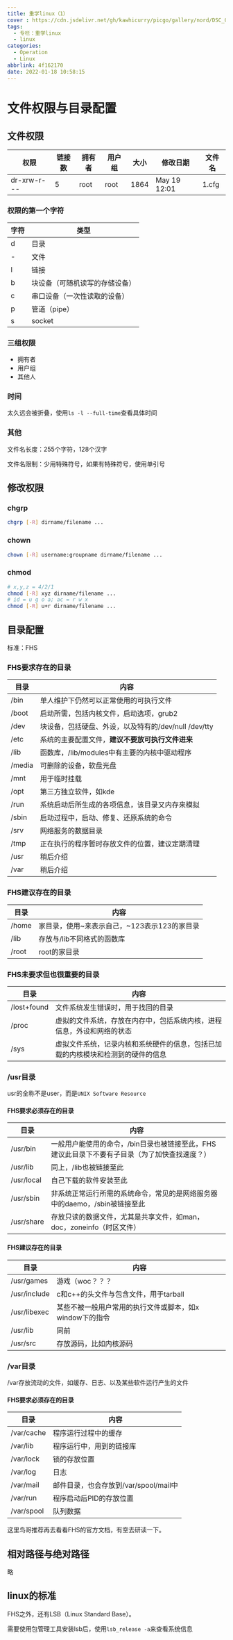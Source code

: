 ```yaml
---
title: 重学linux（1）
cover : https://cdn.jsdelivr.net/gh/kawhicurry/picgo/gallery/nord/DSC_0143.JPG
tags:
  - 专栏：重学linux
  - linux
categories:
  - Operation
  - Linux
abbrlink: 4f162170
date: 2022-01-18 10:58:15
---
```


# 文件权限与目录配置

## 文件权限

| 权限        | 链接数 | 拥有者 | 用户组 | 大小 | 修改日期     | 文件名 |
| ----------- | ------ | ------ | ------ | ---- | ------------ | ------ |
| dr-xrw-r--- | 5      | root   | root   | 1864 | May 19 12:01 | 1.cfg  |

### 权限的第一个字符

| 字符 | 类型                           |
| ---- | ------------------------------ |
| d    | 目录                           |
| -    | 文件                           |
| l    | 链接                           |
| b    | 块设备（可随机读写的存储设备） |
| c    | 串口设备（一次性读取的设备）   |
| p    | 管道（pipe）                   |
| s    | socket                         |

### 三组权限

- 拥有者
- 用户组
- 其他人

### 时间

太久远会被折叠，使用`ls -l --full-time`查看具体时间

### 其他

文件名长度：255个字符，128个汉字

文件名限制：少用特殊符号，如果有特殊符号，使用单引号

## 修改权限

### chgrp

```bash
chgrp [-R] dirname/filename ...
```

### chown

```bash
chown [-R] username:groupname dirname/filename ...
```

### chmod

```bash
# x,y,z = 4/2/1
chmod [-R] xyz dirname/filename ...
# id = u g o a; ac = r w x
chmod [-R] u+r dirname/filename ...
```

## 目录配置

标准：FHS

### FHS要求存在的目录

| 目录   | 内容                                                 |
| ------ | ---------------------------------------------------- |
| /bin   | 单人维护下仍然可以正常使用的可执行文件               |
| /boot  | 启动所需，包括内核文件，启动选项，grub2              |
| /dev   | 块设备，包括硬盘、外设，以及特有的/dev/null /dev/tty |
| /etc   | 系统的主要配置文件，**建议不要放可执行文件进来**     |
| /lib   | 函数库，/lib/modules中有主要的内核中驱动程序         |
| /media | 可删除的设备，软盘光盘                               |
| /mnt   | 用于临时挂载                                         |
| /opt   | 第三方独立软件，如kde                                |
| /run   | 系统启动后所生成的各项信息，该目录又内存来模拟       |
| /sbin  | 启动过程中，启动、修复、还原系统的命令               |
| /srv   | 网络服务的数据目录                                   |
| /tmp   | 正在执行的程序暂时存放文件的位置，建议定期清理       |
| /usr   | 稍后介绍                                             |
| /var   | 稍后介绍                                             |

### FHS建议存在的目录

| 目录       | 内容                                         |
| ---------- | -------------------------------------------- |
| /home      | 家目录，使用~来表示自己，~123表示123的家目录 |
| /lib<qual> | 存放与/lib不同格式的函数库                   |
| /root      | root的家目录                                 |

### FHS未要求但也很重要的目录

| 目录        | 内容                                                         |
| ----------- | ------------------------------------------------------------ |
| /lost+found | 文件系统发生错误时，用于找回的目录                           |
| /proc       | 虚拟的文件系统，存放在内存中，包括系统内核，进程信息，外设和网络的状态 |
| /sys        | 虚拟文件系统，记录内核和系统硬件的信息，包括已加载的内核模块和检测到的硬件的信息 |

### /usr目录

usr的全称不是user，而是`UNIX Software Resource`

#### FHS要求必须存在的目录

| 目录       | 内容                                                         |
| ---------- | ------------------------------------------------------------ |
| /usr/bin   | 一般用户能使用的命令，/bin目录也被链接至此，FHS建议此目录下不要有子目录（为了加快查找速度？） |
| /usr/lib   | 同上，/lib也被链接至此                                       |
| /usr/local | 自己下载的软件安装至此                                       |
| /usr/sbin  | 非系统正常运行所需的系统命令，常见的是网络服务器中的daemo，/sbin被链接至此 |
| /usr/share | 存放只读的数据文件，尤其是共享文件，如man，doc，zoneinfo（时区文件） |

#### FHS建议存在的目录

| 目录           | 内容                                                     |
| -------------- | -------------------------------------------------------- |
| /usr/games     | 游戏（woc？？？                                          |
| /usr/include   | c和c++的头文件与包含文件，用于tarball                    |
| /usr/libexec   | 某些不被一般用户常用的执行文件或脚本，如x window下的指令 |
| /usr/lib<qual> | 同前                                                     |
| /usr/src       | 存放源码，比如内核源码                                   |

### /var目录

 /var存放流动的文件，如缓存、日志、以及某些软件运行产生的文件

#### FHS要求必须存在的目录

| 目录       | 内容                                  |
| ---------- | ------------------------------------- |
| /var/cache | 程序运行过程中的缓存                  |
| /var/lib   | 程序运行中，用到的链接库              |
| /var/lock  | 锁的存放位置                          |
| /var/log   | 日志                                  |
| /var/mail  | 邮件目录，也会存放到/var/spool/mail中 |
| /var/run   | 程序启动后PID的存放位置               |
| /var/spool | 队列数据                              |

这里鸟哥推荐再去看看FHS的官方文档，有空去研读一下。

## 相对路径与绝对路径

略

## linux的标准

FHS之外，还有LSB（Linux Standard Base）。

需要使用包管理工具安装lsb后，使用`lsb_release -a`来查看系统信息
